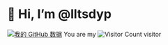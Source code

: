 # 👋 Hi, I’m @lltsdyp

<!---
lltsdyp/lltsdyp is a ✨ special ✨ repository because its `README.md` (this file) appears on your GitHub profile.
You can click the Preview link to take a look at your changes.
--->

[![我的 GitHub 数据](https://github-readme-stats.vercel.app/api?username=lltsdyp)]()
You are my ![Visitor Count](https://profile-counter.glitch.me/lltsdyp/count.svg) visitor
